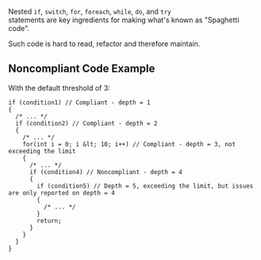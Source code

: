 
Nested `if`, `switch`, `for`, `foreach`, `while`, `do`, and `try`<br>statements are key ingredients for making what's known as "Spaghetti code".

Such code is hard to read, refactor and therefore maintain.

## Noncompliant Code Example

With the default threshold of 3:


    if (condition1) // Compliant - depth = 1
    {
      /* ... */
      if (condition2) // Compliant - depth = 2
      {
        /* ... */
        for(int i = 0; i &lt; 10; i++) // Compliant - depth = 3, not exceeding the limit
        {
          /* ... */
          if (condition4) // Noncompliant - depth = 4
          {
            if (condition5) // Depth = 5, exceeding the limit, but issues are only reported on depth = 4
            {
              /* ... */
            }
            return;
          }
        }
      }
    }

